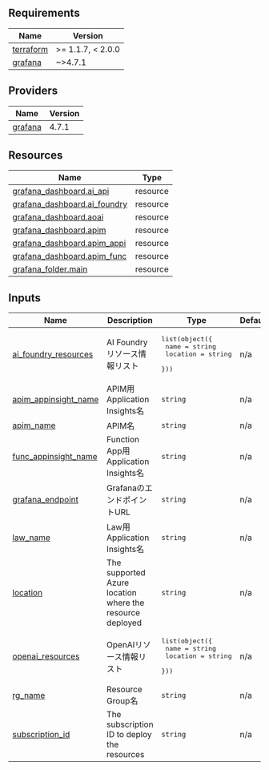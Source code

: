 <!-- BEGIN_TF_DOCS -->
## Requirements

| Name | Version |
|------|---------|
| <a name="requirement_terraform"></a> [terraform](#requirement\_terraform) | >= 1.1.7, < 2.0.0 |
| <a name="requirement_grafana"></a> [grafana](#requirement\_grafana) | ~>4.7.1 |

## Providers

| Name | Version |
|------|---------|
| <a name="provider_grafana"></a> [grafana](#provider\_grafana) | 4.7.1 |

## Resources

| Name | Type |
|------|------|
| [grafana_dashboard.ai_api](https://registry.terraform.io/providers/grafana/grafana/latest/docs/resources/dashboard) | resource |
| [grafana_dashboard.ai_foundry](https://registry.terraform.io/providers/grafana/grafana/latest/docs/resources/dashboard) | resource |
| [grafana_dashboard.aoai](https://registry.terraform.io/providers/grafana/grafana/latest/docs/resources/dashboard) | resource |
| [grafana_dashboard.apim](https://registry.terraform.io/providers/grafana/grafana/latest/docs/resources/dashboard) | resource |
| [grafana_dashboard.apim_appi](https://registry.terraform.io/providers/grafana/grafana/latest/docs/resources/dashboard) | resource |
| [grafana_dashboard.apim_func](https://registry.terraform.io/providers/grafana/grafana/latest/docs/resources/dashboard) | resource |
| [grafana_folder.main](https://registry.terraform.io/providers/grafana/grafana/latest/docs/resources/folder) | resource |

## Inputs

| Name | Description | Type | Default | Required |
|------|-------------|------|---------|:--------:|
| <a name="input_ai_foundry_resources"></a> [ai\_foundry\_resources](#input\_ai\_foundry\_resources) | AI Foundryリソース情報リスト | <pre>list(object({<br/>    name     = string<br/>    location = string<br/>  }))</pre> | n/a | yes |
| <a name="input_apim_appinsight_name"></a> [apim\_appinsight\_name](#input\_apim\_appinsight\_name) | APIM用Application Insights名 | `string` | n/a | yes |
| <a name="input_apim_name"></a> [apim\_name](#input\_apim\_name) | APIM名 | `string` | n/a | yes |
| <a name="input_func_appinsight_name"></a> [func\_appinsight\_name](#input\_func\_appinsight\_name) | Function App用Application Insights名 | `string` | n/a | yes |
| <a name="input_grafana_endpoint"></a> [grafana\_endpoint](#input\_grafana\_endpoint) | GrafanaのエンドポイントURL | `string` | n/a | yes |
| <a name="input_law_name"></a> [law\_name](#input\_law\_name) | Law用Application Insights名 | `string` | n/a | yes |
| <a name="input_location"></a> [location](#input\_location) | The supported Azure location where the resource deployed | `string` | n/a | yes |
| <a name="input_openai_resources"></a> [openai\_resources](#input\_openai\_resources) | OpenAIリソース情報リスト | <pre>list(object({<br/>    name     = string<br/>    location = string<br/>  }))</pre> | n/a | yes |
| <a name="input_rg_name"></a> [rg\_name](#input\_rg\_name) | Resource Group名 | `string` | n/a | yes |
| <a name="input_subscription_id"></a> [subscription\_id](#input\_subscription\_id) | The subscription ID to deploy the resources | `string` | n/a | yes |
<!-- END_TF_DOCS -->